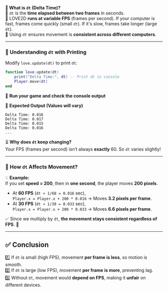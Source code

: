 **📌 What is `dt` (Delta Time)?**  
🔹 `dt` is the **time elapsed between two frames** in seconds.  
🔹 LOVE2D **runs at variable FPS** (frames per second). If your computer is fast, frames come quickly (small `dt`). If it's slow, frames take longer (large `dt`).  
🔹 Using `dt` ensures movement is **consistent across different computers**.  

---

### **📌 Understanding `dt` with Printing**
Modify `love.update(dt)` to print `dt`:  
```lua
function love.update(dt)
    print("Delta Time:", dt) -- Print dt in console
    Player.move(dt)
end
```
📌 **Run your game and check the console output**  

🔹 **Expected Output (Values will vary)**  
```
Delta Time: 0.016
Delta Time: 0.017
Delta Time: 0.015
Delta Time: 0.016
...
```
⏳ **Why does `dt` keep changing?**  
Your FPS (frames per second) isn’t always **exactly** 60. So `dt` varies slightly!  

---

### **📌 How `dt` Affects Movement?**
💡 **Example:**  
If you set **speed = 200**, then in **one second**, the player moves **200 pixels**.  
- At **60 FPS** (`dt ≈ 1/60 = 0.016` sec),  
  `Player.x = Player.x + 200 * 0.016` → Moves **3.2 pixels per frame**.  
- At **30 FPS** (`dt ≈ 1/30 = 0.033` sec),  
  `Player.x = Player.x + 200 * 0.033` → Moves **6.6 pixels per frame**.  

✅ Since we multiply by `dt`, **the movement stays consistent regardless of FPS**. 🎯  

---

## **✅ Conclusion**
1️⃣ If `dt` is small (high FPS), movement **per frame is less**, so motion is smooth.  
2️⃣ If `dt` is large (low FPS), movement **per frame is more**, preventing lag.  
3️⃣ Without `dt`, movement would **depend on FPS**, making it **unfair** on different devices.  
